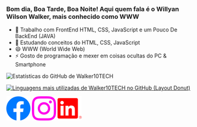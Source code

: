 ### Bom dia, Boa Tarde, Boa Noite! Aqui quem fala é o Willyan Wilson Walker, mais conhecido como WWW

- 🔭 Trabalho com FrontEnd HTML, CSS, JavaScript e um Pouco De BackEnd (JAVA)
- 🌱 Estudando conceitos do HTML, CSS, JavaScript
- 😄 WWW (World Wide Web)
- ⚡ Gosto de programação e mexer em coisas ocultas do PC & Smartphone

![Estatísticas do GitHub de Walker10TECH](https://github-readme-stats.vercel.app/api?username=Walker10TECH&show_icons=true&theme=dark)


[![Linguagens mais utilizadas de Walker10TECH no GitHub (Layout Donut)](https://github-readme-stats.vercel.app/api/top-langs/?username=Walker10TECH&layout=compact)](https://github.com/anuraghazra/github-readme-stats)


[![Facebook de Willyan Wilson Walker](facebook.png)](https://www.facebook.com/profile.php?id=100090616987571)
[![Instagram de Willyan Wilson Walker](instagram.png)](https://www.instagram.com/willyan_10_walker/)
[![LinkedIn de Willyan Wilson Walker](linkedin.png)](https://www.linkedin.com/in/willyan-walker-1a4b80237/)


